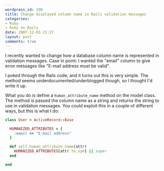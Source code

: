 ```yaml
---
wordpress_id: 198
title: Change displayed column name in Rails validation messages
categories:
- Ruby
- Ruby on Rails
date: 2007-12-03 21:27
layout: post
comments: true
---
```

I recently wanted to change how a database column name is represented in validation messages. Case in point: I wanted the "email" column to give error messages like "E-mail address must be valid".

I poked through the Rails code, and it turns out this is very simple. The method seems underdocumented/underblogged though, so I thought I'd write it up.

What you do is define a <code>human_attribute_name</code> method on the model class. The method is passed the column name as a string and returns the string to use in validation messages. You could exploit this in a couple of different ways, but this is what I do:

``` ruby
class User < ActiveRecord::Base

  HUMANIZED_ATTRIBUTES = {
    :email => "E-mail address"
  }

  def self.human_attribute_name(attr)
    HUMANIZED_ATTRIBUTES[attr.to_sym] || super
  end

end
```
